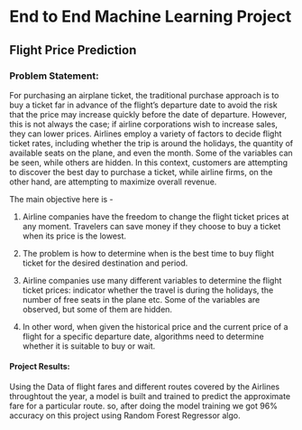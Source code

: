 # End to End Machine Learning Project

## Flight Price Prediction

### Problem Statement:
For purchasing an airplane ticket, the traditional purchase approach is to buy a ticket far in advance of the flight’s departure date to avoid the risk that the price may increase quickly before the date of departure. However, this is not always the case; if airline corporations wish to increase sales, they can lower prices. Airlines employ a variety of factors to decide flight ticket rates, including whether the trip is around the holidays, the quantity of available seats on the plane, and even the month. Some of the variables can be seen, while others are hidden. In this context, customers are attempting to discover the best day to purchase a ticket, while airline firms, on the other hand, are attempting to maximize overall revenue.

The main objective here is -
1. Airline companies have the freedom to change the flight ticket prices at any moment. Travelers can save money if they choose to buy a ticket when its price is the lowest.

2. The problem is how to determine when is the best time to buy flight ticket for the desired destination and period.

3. Airline companies use many different variables to determine the flight ticket prices: indicator whether the travel is during the holidays, the number of free seats in the plane etc. Some of the variables are observed, but some of them are hidden.

4. In other word, when given the historical price and the current price of a flight for a specific departure date, algorithms need to determine whether it is suitable to buy or wait.


#### Project Results:
Using the Data of flight fares and different routes covered by the Airlines throughtout the year, a model is built and trained to predict the approximate fare for a particular route.
so, after doing the model training we got 96% accuracy on this project using Random Forest Regressor algo.


